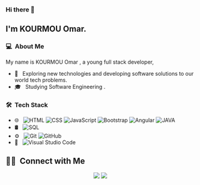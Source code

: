 
<!--
**kourmouOmar/kourmouOmar** is a ✨ _special_ ✨ repository because its `README.md` (this file) appears on your GitHub profile.

Here are some ideas to get you started:

- 🔭 I’m currently working on ...
- 🌱 I’m currently learning ...
- 👯 I’m looking to collaborate on ...
- 🤔 I’m looking for help with ...
- 💬 Ask me about ...
- 📫 How to reach me: ...
- 😄 Pronouns: ...
- ⚡ Fun fact: ...
-->


### Hi there 👋

## I'm KOURMOU Omar.

### 💻 &nbsp;About Me 
<!-- ![](https://komarev.com/ghpvc/?username=kourmouOmar)-->

My name is KOURMOU Omar , a young full stack developer, 

- 🤔 &nbsp; Exploring new technologies and developing software solutions to our world tech problems.
- 🎓 &nbsp; Studying Software Engineering .


### 🛠 &nbsp;Tech Stack

- 🌐 &nbsp;
  ![HTML](https://img.shields.io/badge/-HTML-333333?style=flat&logo=HTML5)
  ![CSS](https://img.shields.io/badge/-CSS-333333?style=flat&logo=CSS3&logoColor=1572B6)
  ![JavaScript](https://img.shields.io/badge/-JavaScript-333333?style=flat&logo=javascript)
  ![Bootstrap](https://img.shields.io/badge/-Bootstrap-333333?style=flat&logo=bootstrap&logoColor=563D7C)
  ![Angular](https://img.shields.io/badge/-Angular-333333?style=flat&logo=angular)
  ![JAVA](https://img.shields.io/badge/-Java-333333?style=flat&logo=java)
- 🛢 &nbsp;
  ![SQL](https://img.shields.io/badge/-sql-333333?style=flat&logo=sql)
- ⚙️ &nbsp;
  ![Git](https://img.shields.io/badge/-Git-333333?style=flat&logo=git)
  ![GitHub](https://img.shields.io/badge/-GitHub-333333?style=flat&logo=github)
- 🔧 &nbsp;
  ![Visual Studio Code](https://img.shields.io/badge/-Visual%20Studio%20Code-333333?style=flat&logo=visual-studio-code&logoColor=007ACC)





##  🤝🏻 &nbsp;Connect with Me

<p align="center">
<a href="https://www.linkedin.com/in/omar-kourmou-8998b9156/"><img src="https://img.shields.io/badge/-kourmou%20Omar-0077B5?style=flat-square&logo=Linkedin&logoColor=white"/></a>
<a href="mailto:kourmou.omar@gmail.com"><img src="https://img.shields.io/badge/-kourmou.omar@gamil.com-D14836?style=flat-square&logo=Gmail&logoColor=white"/></a>

<!--
**cdthomp1/cdthomp1** is a ✨ _special_ ✨ repository because its `README.md` (this file) appears on your GitHub profile.




